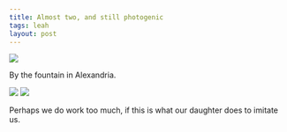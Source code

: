 ```yaml
---
title: Almost two, and still photogenic
tags: leah
layout: post
---
```

<img src="http://fuzzymonk.com/photos/blog/image/595/IMG_6195.JPG" class="photo" />

By the fountain in Alexandria.



<img src="http://fuzzymonk.com/photos/blog/image/595/IMG_6197.JPG" class="photo" />



<img src="http://fuzzymonk.com/photos/blog/image/595/IMG_5984.JPG" class="photo" />

Perhaps we do work too much, if this is what our daughter does to imitate us.
